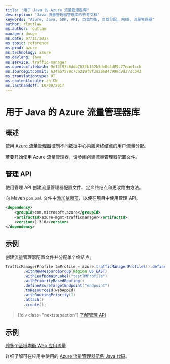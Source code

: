 ```yaml
---
title: "用于 Java 的 Azure 流量管理器库"
description: "Java 流量管理器管理库的参考文档"
keywords: "Azure, Java, SDK, API, 负载均衡, 负载分配, 网络, 流量管理器"
author: rloutlaw
ms.author: routlaw
manager: douge
ms.date: 07/11/2017
ms.topic: reference
ms.prod: azure
ms.technology: azure
ms.devlang: java
ms.service: traffic-manager
ms.openlocfilehash: 9e13f97c6ddb763fb162b3de0c8d09c77eae1ccb
ms.sourcegitcommit: 634ab7578c73a219f8f3a2a6d43999d9d372cb43
ms.translationtype: HT
ms.contentlocale: zh-CN
ms.lasthandoff: 10/09/2017
---
```

# <a name="azure-traffic-manager-libraries-for-java"></a>用于 Java 的 Azure 流量管理器库

## <a name="overview"></a>概述

使用 [Azure 流量管理器](/azure/traffic-manager/traffic-manager-overview)控制不同数据中心内服务终结点的用户流量分配。

若要开始使用 Azure 流量管理器，请参阅[创建流量管理器配置文件](/azure/traffic-manager/traffic-manager-create-profile)。

## <a name="management-api"></a>管理 API

使用管理 API 创建流量管理器配置文件、定义终结点和更改路由方法。 

向 Maven `pom.xml` 文件中[添加依赖项](https://maven.apache.org/guides/getting-started/index.html#How_do_I_use_external_dependencies)，以便在项目中使用管理 API。  

```XML
<dependency>
    <groupId>com.microsoft.azure</groupId>
    <artifactId>azure-mgmt-trafficmanager</artifactId>
    <version>1.3.0</version>
</dependency>
```   

## <a name="example"></a>示例

创建流量管理器配置文件并分配单个终结点。

```java
TrafficManagerProfile tmProfile = azure.trafficManagerProfiles().define("testTMProfile")
        .withNewResourceGroup(Region.US_EAST)
        .withLeafDomainLabel("testTMProfile")
        .withPriorityBasedRouting()
        .defineAzureTargetEndpoint("endpoint")
        .toResourceId(webAppId)
        .withRoutingPriority(1)
        .attach()
        .create();
```

> [!div class="nextstepaction"]
> [了解管理 API](/java/api/overview/azure/trafficmanager/managementapi)

## <a name="samples"></a>示例

[跨多个区域均衡 Web 应用流量](https://github.com/Azure-Samples/traffic-manager-java-manage-profiles)

详细了解可在应用中使用的 [Azure 流量管理器示例 Java 代码](https://azure.microsoft.com/resources/samples/?platform=java&term=traffic)。
